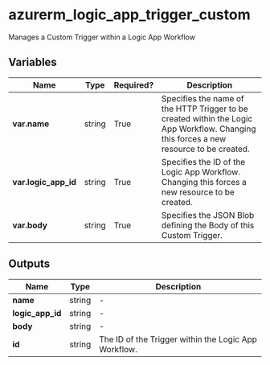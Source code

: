 # azurerm_logic_app_trigger_custom

Manages a Custom Trigger within a Logic App Workflow

## Variables

| Name | Type | Required? |  Description |
| ---- | ---- | --------- |  ----------- |
| **var.name** | string | True | Specifies the name of the HTTP Trigger to be created within the Logic App Workflow. Changing this forces a new resource to be created. | 
| **var.logic_app_id** | string | True | Specifies the ID of the Logic App Workflow. Changing this forces a new resource to be created. | 
| **var.body** | string | True | Specifies the JSON Blob defining the Body of this Custom Trigger. | 



## Outputs

| Name | Type | Description |
| ---- | ---- | --------- | 
| **name** | string  | - | 
| **logic_app_id** | string  | - | 
| **body** | string  | - | 
| **id** | string  | The ID of the Trigger within the Logic App Workflow. | 